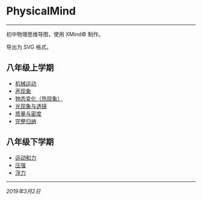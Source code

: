 # PhysicalMind

---

初中物理思维导图，使用 XMind&copy; 制作。

导出为 SVG 格式。

## 八年级上学期

- [机械运动](机械运动.svg)
- [声现象](声现象.svg)
- [物态变化（热现象）](物态变化（热现象）.svg)
- [光现象与透镜](光现象与透镜.svg)
- [质量与密度](质量与密度.svg)
- [完整归纳](八上物理.svg)



## 八年级下学期

- [运动和力](运动和力.svg)
- [压强](压强.svg)
- [浮力](浮力.svg)

---

*2019年3月2日*



<script src="/assets/common.js"></script>

<script>
    window.onload = function() {
        cleanPage();
        var span = document.createElement("span");
        var table = document.getElementsByClassName("main-content")[0];
        var list = ["楚辞", "韩非子", "东京梦华录", "列子", "古诗十九首", "史记", "左传", "平宋录", "庄子", "文心雕龙", "明史", "水经注", "汉书", "礼记", "管子", "靖康传信录"];
        showList(list, table);
        showDate(span);
        table.appendChild(span);
    }
</script>


